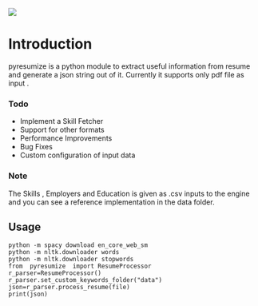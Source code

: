 
![](https://github.com/karthagokul/pyresumize/blob/main/logo.png)

# Introduction
pyresumize is a python module to extract useful information from resume and generate a json string out of it. Currently it supports only pdf file as input . 

### Todo
* Implement a Skill Fetcher
* Support for other formats
* Performance Improvements
* Bug Fixes
* Custom configuration of input data
### Note
The Skills , Employers and Education is given as .csv inputs to the engine and you can see a reference implementation in the data folder. 

## Usage
    python -m spacy download en_core_web_sm
    python -m nltk.downloader words
    python -m nltk.downloader stopwords
    from  pyresumize  import ResumeProcessor
    r_parser=ResumeProcessor()
    r_parser.set_custom_keywords_folder("data")
    json=r_parser.process_resume(file)
    print(json)

